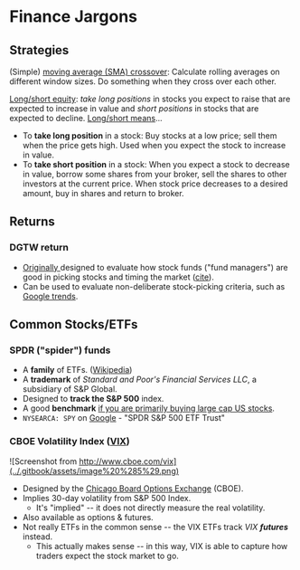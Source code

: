 # Finance Jargons

## Strategies

\(Simple\) [moving average \(SMA\) crossover](https://en.wikipedia.org/wiki/Moving_average_crossover): Calculate rolling averages on different window sizes. Do something when they cross over each other.

[Long/short equity](https://www.investopedia.com/terms/l/long-shortequity.asp): _take long positions_ in stocks you expect to raise that are expected to increase in value and _short positions_ in stocks that are expected to decline. [Long/short means](https://business.unl.edu/outreach/econ-ed/nebraska-council-on-economic-education/student-programs/stock-market-game/documents/The%20Long%20or%20Short%20P)...

* To **take long position** in a stock: Buy stocks at a low price; sell them when the price gets high. Used when you expect the stock to increase in value.
* To **take short position** in a stock: When you expect a stock to decrease in value, borrow some shares from your broker, sell the shares to other investors at the current price. When stock price decreases to a desired amount, buy in shares and return to broker.

## Returns

### DGTW return

* [Originally ](http://www.rhsmith.umd.edu/faculty/rwermers/ftpsite/dgtw/dgtw.pdf)designed to evaluate how stock funds \("fund managers"\) are good in picking stocks and timing the market \([cite](https://quant.stackexchange.com/a/10044)\).
* Can be used to evaluate non-deliberate stock-picking criteria, such as [Google trends](https://www3.nd.edu/~pgao/papers/Google_JF2011.pdf).

## Common Stocks/ETFs

### SPDR \("spider"\) funds

* A **family** of ETFs. \([Wikipedia](https://en.wikipedia.org/wiki/SPDR)\)
* A **trademark** of _Standard and Poor's Financial Services LLC_, a subsidiary of S&P Global.
* Designed to **track the S&P 500** index.
* A good **benchmark** [if you are primarily buying large cap US stocks](http://www.marketriders.com/investing/etf-stocks-can-you-beat-spy-how-to-benchmark-your-performance/).
* `NYSEARCA: SPY`  on [Google](https://www.google.com/search?q=NYSEARCA:+SPY) - "SPDR S&P 500 ETF Trust"

### CBOE Volatility Index \([VIX](http://www.cboe.com/vix)\)

![Screenshot from http://www.cboe.com/vix](../.gitbook/assets/image%20%285%29.png)

* Designed by the [Chicago Board Options Exchange](https://www.investopedia.com/terms/c/cboe.asp) \(CBOE\).
* Implies 30-day volatility from S&P 500 Index.
  * It's "implied" -- it does not directly measure the real volatility.
* Also available as options & futures.
* Not really ETFs in the common sense -- the VIX ETFs track _VIX **futures**_ instead.
  * This actually makes sense -- in this way, VIX is able to capture how traders expect the stock market to go.



